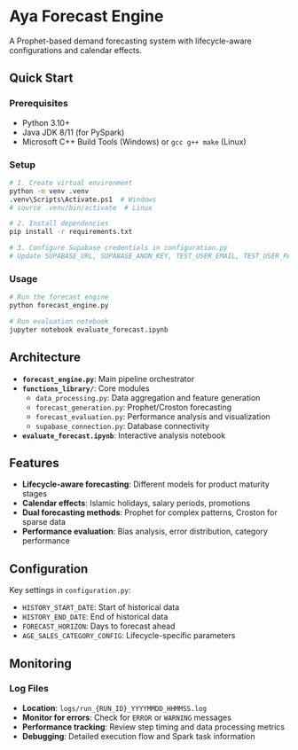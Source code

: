 # Aya Forecast Engine

A Prophet-based demand forecasting system with lifecycle-aware configurations and calendar effects.

## Quick Start

### Prerequisites
- Python 3.10+
- Java JDK 8/11 (for PySpark)
- Microsoft C++ Build Tools (Windows) or `gcc g++ make` (Linux)

### Setup
```bash
# 1. Create virtual environment
python -m venv .venv
.venv\Scripts\Activate.ps1  # Windows
# source .venv/bin/activate  # Linux

# 2. Install dependencies
pip install -r requirements.txt

# 3. Configure Supabase credentials in configuration.py
# Update SUPABASE_URL, SUPABASE_ANON_KEY, TEST_USER_EMAIL, TEST_USER_PASSWORD
```

### Usage
```bash
# Run the forecast engine
python forecast_engine.py

# Run evaluation notebook
jupyter notebook evaluate_forecast.ipynb
```

## Architecture

- **`forecast_engine.py`**: Main pipeline orchestrator
- **`functions_library/`**: Core modules
  - `data_processing.py`: Data aggregation and feature generation
  - `forecast_generation.py`: Prophet/Croston forecasting
  - `forecast_evaluation.py`: Performance analysis and visualization
  - `supabase_connection.py`: Database connectivity
- **`evaluate_forecast.ipynb`**: Interactive analysis notebook

## Features

- **Lifecycle-aware forecasting**: Different models for product maturity stages
- **Calendar effects**: Islamic holidays, salary periods, promotions
- **Dual forecasting methods**: Prophet for complex patterns, Croston for sparse data
- **Performance evaluation**: Bias analysis, error distribution, category performance

## Configuration

Key settings in `configuration.py`:
- `HISTORY_START_DATE`: Start of historical data
- `HISTORY_END_DATE`: End of historical data  
- `FORECAST_HORIZON`: Days to forecast ahead
- `AGE_SALES_CATEGORY_CONFIG`: Lifecycle-specific parameters

## Monitoring

### Log Files
- **Location**: `logs/run_{RUN_ID}_YYYYMMDD_HHMMSS.log`
- **Monitor for errors**: Check for `ERROR` or `WARNING` messages
- **Performance tracking**: Review step timing and data processing metrics
- **Debugging**: Detailed execution flow and Spark task information

